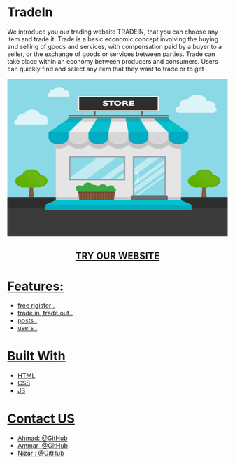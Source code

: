 # TradeIn
We introduce you our trading website TRADEIN, that you can choose any item and trade it.
Trade is a basic economic concept involving the buying and selling of goods and services, 
with compensation paid by a buyer to a seller, or the exchange of goods or services between parties.
Trade can take place within an economy between producers and consumers.
Users can quickly find and select any item that they want to trade or to get 

<p align="center">
  <img src="./readme_img/readme0.png" width=720px height=360px />
</p>
<h2 align="center"><a href="https://tradein2020.herokuapp.com/">TRY OUR WEBSITE</h2>

# Features:
- free rigister .
- trade in ,trade out .
- posts .
- users .

# Built With
- HTML
- CSS
- JS


# Contact US
- Ahmad: @GitHub
- Ammar :@GitHub
- Nizar : @GitHub
